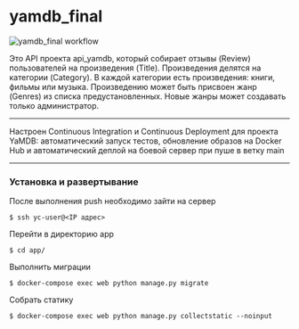# yamdb_final

![yamdb_final workflow](https://github.com/bdcry/yamdb_final/actions/workflows/yamdb_workflow.yml/badge.svg)

Это API проекта api_yamdb, который собирает отзывы (Review) пользователей на произведения (Title). Произведения делятся на категории (Category). В каждой категории есть произведения: книги, фильмы или музыка. Произведению может быть присвоен жанр (Genres) из списка предустановленных. Новые жанры может создавать только администратор.

---

Настроен Continuous Integration и Continuous Deployment для проекта YaMDB: автоматический запуск тестов, обновление образов на Docker Hub и автоматический деплой на боевой сервер при пуше в ветку main

---

<h3> Установка и развертывание </h3>
После выполнения push необходимо зайти на сервер

    $ ssh yc-user@<IP адрес>

Перейти в директорию app

    $ cd app/

Выполнить миграции

    $ docker-compose exec web python manage.py migrate

Собрать статику
    
    $ docker-compose exec web python manage.py collectstatic --noinput